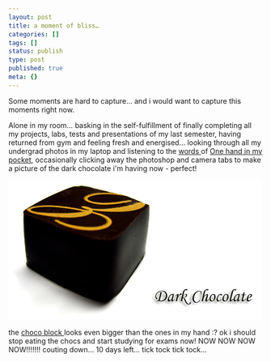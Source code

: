 ```yaml
---
layout: post
title: a moment of bliss…
categories: []
tags: []
status: publish
type: post
published: true
meta: {}
---
```

Some moments are hard to capture… and i would want to capture this moments right now.

Alone in my room… basking in the self-fulfillment of finally completing all my projects, labs, tests and presentations of my last semester, having returned from gym and feeling fresh and energised… looking through all my undergrad photos in my laptop and listening to the [words ](http://www.azlyrics.com/lyrics/alanismorissette/handinmypocket.html)of [One hand in my pocket](http://youtube.com/watch?v=nLXULfN77TQ), occasionally clicking away the photoshop and camera tabs to make a picture of the dark chocolate i'm having now - perfect!

![](/img/choco64789250327849.jpg)

the [choco block ](http://www.lindt.com/2865/2870/3159.asp?navId=3179)looks even bigger than the ones in my hand :? ok i should stop eating the chocs and start studying for exams now! NOW NOW NOW NOW!!!!!!! couting down… 10 days left… tick tock tick tock…
